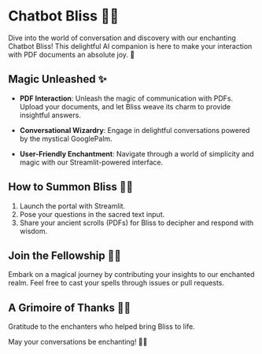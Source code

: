 # Chatbot Bliss 🌟🤖

Dive into the world of conversation and discovery with our enchanting Chatbot Bliss! This delightful AI companion is here to make your interaction with PDF documents an absolute joy. 🚀

## Magic Unleashed ✨

- **PDF Interaction**: Unleash the magic of communication with PDFs. Upload your documents, and let Bliss weave its charm to provide insightful answers.

- **Conversational Wizardry**: Engage in delightful conversations powered by the mystical GooglePalm.

- **User-Friendly Enchantment**: Navigate through a world of simplicity and magic with our Streamlit-powered interface.

## How to Summon Bliss 📜💬

1. Launch the portal with Streamlit.
2. Pose your questions in the sacred text input.
3. Share your ancient scrolls (PDFs) for Bliss to decipher and respond with wisdom.

## Join the Fellowship 🤝✨

Embark on a magical journey by contributing your insights to our enchanted realm. Feel free to cast your spells through issues or pull requests.

## A Grimoire of Thanks 🙏📖

Gratitude to the enchanters who helped bring Bliss to life.

May your conversations be enchanting! 🌈🎩
